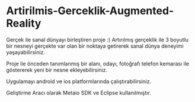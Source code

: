 # Artirilmis-Gerceklik-Augmented-Reality
Gerçek ile sanal dünyayı birleştiren proje :)  Artırılmış gerçeklik ile 3 boyutlu bir nesneyi gerçekte var olan bir noktaya getirerek sanal dünya deneyimi yaşayabilirsiniz.

Proje ile önceden tanımlanmış bir alanı, odayı, fotoğrafı telefon kemarası ile göstererek yeni bir nesne ekleyebilirsiniz.

Uygulamayı android ve ios platformlarında çalıştırabilirsiniz.

Geliştirme Aracı olarak Metaio SDK ve Eclipse kullanılmıştır.


